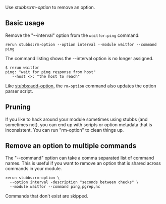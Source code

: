 Use *stubbs:rm-option* to remove an option.

Basic usage
-----------

Remove the  "--interval" option from the `waitfor:ping` command:

    rerun stubbs:rm-option --option interval --module waitfor --command ping

The command listing shows the --interval option is no longer assigned.

    $ rerun waitfor
    ping: "wait for ping response from host"
       --host <>: "the host to reach"

Like [stubbs:add-option](../add-option), the `rm-option` command
also updates the option parser script.

Pruning
-------

If you like to hack around your module sometimes using stubbs
(and sometimes not), you can end up with scripts or option metadata
that is inconsistent. 
You can run "rm-option" to clean things up.

Remove an option to multiple commands
--------------------------------------

The "--command" option can take a comma separated list
of command names. This is useful if you want to remove
an option that is shared across commands in your module.

    rerun stubbs:rm-option \
      --option interval -description "seconds between checks" \
      --module waitfor --command ping,pgrep,nc

Commands that don't exist are skipped.
